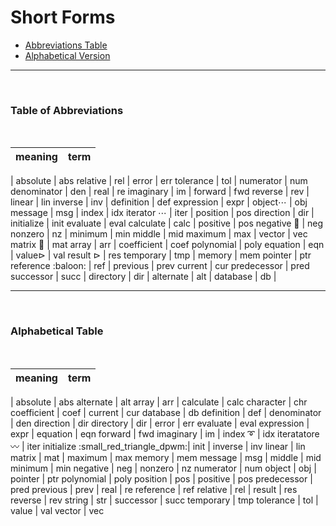 # Short Forms

- [Abbreviations Table](https://github.com/JuliaPraxis/Naming/blob/master/guides/ShortForms.md#table-of-abbreviations)
- [Alphabetical Version](https://github.com/JuliaPraxis/Naming/blob/master/guides/ShortForms.md#alphabetical-table)

-----
&nbsp; &nbsp; 
### Table of Abbreviations
&nbsp; &nbsp;  

meaning|term
-------|-------
|
absolute | abs 
relative | rel 
|
error | err 
tolerance | tol 
|
numerator | num
denominator | den
|
real | re
imaginary | im
|
forward | fwd 
reverse | rev 
|
linear | lin
inverse | inv
|
definition | def
expression | expr
|
object⋯  | obj
message | msg
|
index | idx
iterator ⋯  | iter 
|
position | pos
direction | dir
|
initialize | init
evaluate  | eval
calculate | calc
|
positive | pos
negative :round_pushpin: | neg
nonzero | nz 
|
minimum | min
middle | mid
maximum | max 
|
vector | vec
matrix :small_red_triangle: | mat 
array | arr 
| 
coefficient | coef
polynomial  | poly
equation  | eqn
|
value⊳ | val 
result&nbsp;⊳ | res
temporary | tmp
|
memory  | mem
pointer | ptr
reference :baloon: | ref
|
previous | prev
current | cur
predecessor | pred
successor | succ
|
directory | dir
|
alternate | alt
|
database | db
|

-----
&nbsp; &nbsp; 
### Alphabetical Table
&nbsp; &nbsp; 

meaning| term
-----|-------
|
absolute | abs 
alternate | alt
array | arr
|
calculate | calc
character | chr
coefficient | coef
|
current | cur
database | db
definition | def
|
denominator | den
direction | dir
directory | dir
|
error | err
evaluate | eval
expression | expr
|
equation | eqn
forward | fwd
imaginary | im
|
index :curly_loop: | idx
iteratatore :wavy_dash: | iter
initialize :small_red_triangle_dpwm:| init
|
inverse | inv
linear | lin
matrix | mat
|
maximum | max
memory | mem
message | msg
|
middle | mid
minimum | min
negative | neg
|
nonzero | nz
numerator | num
object | obj
|
pointer | ptr
polynomial | poly
position | pos
|
positive | pos
predecessor | pred
previous | prev
|
real | re
reference | ref
relative | rel
|
result | res
reverse | rev
string | str
|
successor | succ
temporary | tmp
tolerance | tol
|
value | val
vector | vec
